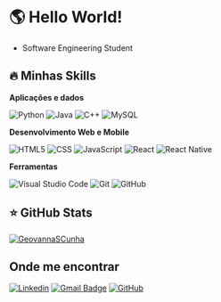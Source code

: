 # 🌎 Hello World!
- Software Engineering Student

## 🔥 Minhas Skills

**Aplicações e dados**

![Python](https://img.shields.io/badge/-Python-333333?style=flat&logo=Python&logoColor=1572B6)
![Java](https://img.shields.io/badge/-Java-333333?style=flat&logo=Java&logoColor=007396)
![C++](https://img.shields.io/badge/-C++-333333?style=flat&logo=C%2B%2B&logoColor=00599C)
![MySQL](https://img.shields.io/badge/-MySQL-333333?style=flat&logo=mysql)

**Desenvolvimento Web e Mobile**

![HTML5](https://img.shields.io/badge/-HTML5-333333?style=flat&logo=HTML5)
![CSS](https://img.shields.io/badge/-CSS-333333?style=flat&logo=CSS3&logoColor=1572B6)
![JavaScript](https://img.shields.io/badge/-JavaScript-333333?style=flat&logo=javascript)
![React](https://img.shields.io/badge/-React-333333?style=flat&logo=react)
![React Native](https://img.shields.io/badge/-React%20Native-333333?style=flat&logo=react)

**Ferramentas**

![Visual Studio Code](https://img.shields.io/badge/-Visual%20Studio%20Code-333333?style=flat&logo=visual-studio-code&logoColor=007ACC)
![Git](https://img.shields.io/badge/-Git-333333?style=flat&logo=git)
![GitHub](https://img.shields.io/badge/-GitHub-333333?style=flat&logo=github)

## ⭐ GitHub Stats

[![GeovannaSCunha](https://github-readme-stats.vercel.app/api/top-langs/?username=GeovannaSCunha&hide=html&layout=compact&theme=dracula)](https://github.com/anuraghazra/github-readme-stats)


## Onde me encontrar

[![Linkedin](	https://img.shields.io/badge/LinkedIn-0077B5?style=for-the-badge&logo=linkedin&logoColor=white&link=https://www.linkedin.com/in/geovanna-silva-cunha-b027b1209/)](https://www.linkedin.com/in/geovanna-silva-cunha-b027b1209/)
[![Gmail Badge](https://img.shields.io/badge/Gmail-D14836?style=for-the-badge&logo=gmail&logoColor=white&link=mailto:geovanna.scunha@gmail.com)](mailto:geovanna.scunha@gmail.com)
[![GitHub](https://img.shields.io/github/followers/GeovannaSCunha?label=follow&style=social)](https://github.com/GeovannaSCunha) 
